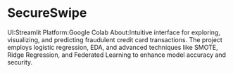 # SecureSwipe
UI:Streamlit
Platform:Google Colab 
About:Intuitive interface for exploring, visualizing, and predicting fraudulent credit card transactions. The project employs logistic regression, EDA, and advanced techniques like SMOTE, Ridge Regression, and Federated Learning to enhance model accuracy and security.
